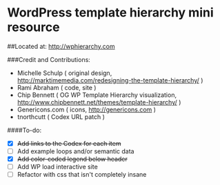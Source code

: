 WordPress template hierarchy mini resource
==========================================

##Located at: http://wphierarchy.com

###Credit and Contributions:

- Michelle Schulp ( original design, http://marktimemedia.com/redesigning-the-template-hierarchy/ )
- Rami Abraham ( code, site )
- Chip Bennett ( OG WP Template Hierarchy visualization, http://www.chipbennett.net/themes/template-hierarchy/ )
- Genericons.com ( icons, http://genericons.com )
- tnorthcutt ( Codex URL patch )

####To-do:

- [x] ~~Add links to the Codex for each item~~
- [ ] Add example loops and/or semantic data
- [x] ~~Add color-coded legend below header~~
- [ ] Add WP load interactive site
- [ ] Refactor with css that isn't completely insane
